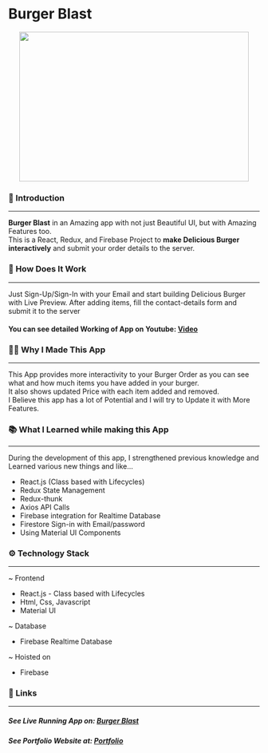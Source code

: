 # Burger Blast
<p align="center">
  <img width="460" height="300" src="https://i.ibb.co/frvJLvf/burger.png">
</p>

### 🌟 Introduction 
--- 
<strong>Burger Blast</strong> in an Amazing app with not just Beautiful UI, but with Amazing Features too.<br/>
This is a React, Redux, and Firebase Project to <strong>make Delicious Burger interactively</strong> and submit your order details to the server.

### 🍔 How Does It Work
---
Just Sign-Up/Sign-In with your Email and start building Delicious Burger with Live Preview.
After adding items, fill the contact-details form and submit it to the server

#### You can see detailed Working of App on Youtube: [Video](https://youtu.be/LrZ9xbln95Y "Video")

### 👨‍💻 Why I Made This App
---
This App provides more interactivity to your Burger Order as you can see what and how much items you have added in your burger.<br/>
It also shows updated Price with each item added and removed.<br/>
I Believe this app has a lot of Potential and I will try to Update it with More Features.

### 📚 What I Learned while making this App
---
During the development of this app, I strengthened previous knowledge and  Learned various new things and like...
- React.js (Class based with Lifecycles)
- Redux State Management
- Redux-thunk
- Axios API Calls
- Firebase integration for Realtime Database
- Firestore Sign-in with Email/password
- Using Material UI Components


### ⚙️ Technology Stack
---
~ Frontend 
- React.js - Class based with Lifecycles
- Html, Css, Javascript
- Material UI

~ Database
- Firebase Realtime Database

~ Hoisted on
- Firebase


### 🔗 Links 
---
##### See Live Running App on:  [Burger Blast](https://burger-blast.web.app/ "Burger Blast")
##### See Portfolio Website at: [Portfolio](https://devdude.web.app/ "Portfolio")
 



